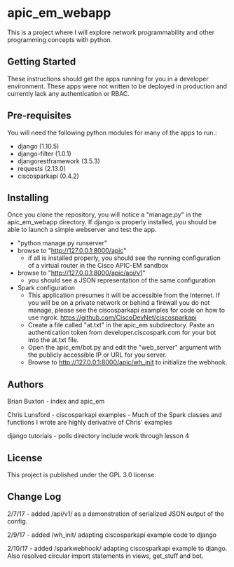 # apic_em_webapp

This is a project where I will explore network programmability and other programming concepts with python.

Getting Started
---------------

These instructions should get the apps running for you in a developer environment.  These apps were not written to be deployed in production and currently lack any authentication or RBAC.

Pre-requisites
--------------

You will need the following python modules for many of the apps to run.:
- django (1.10.5)
- django-filter (1.0.1)
- djangorestframework (3.5.3)
- requests (2.13.0)
- ciscosparkapi (0.4.2)

Installing
----------

Once you clone the repository, you will notice a "manage.py" in the apic_em_webapp directory.  If django is properly installed, you should be able to launch a simple webserver and test the app.

- "python manage.py runserver"
- browse to "http://127.0.0.1:8000/apic"
    - if all is installed properly, you should see the running configuration of a virtual router in the Cisco APIC-EM sandbox
- browse to "http://127.0.0.1:8000/apic/api/v1"
    - you should see a JSON representation of the same configuration
- Spark configuration
    - This application presumes it will be accessible from the Internet.  If you will be on a private network or behind a firewall you do not manage, please see the ciscosparkapi examples for code on how to use ngrok.  https://github.com/CiscoDevNet/ciscosparkapi
    - Create a file called "at.txt" in the apic_em subdirectory.  Paste an authentication token from developer.ciscospark.com for your bot into the at.txt file.
    - Open the apic_em/bot.py and edit the "web_server" argument with the publicly accessible IP or URL for you server.
    - Browse to http://127.0.0.1:8000/apic/wh_init to initialize the webhook.

Authors
-------

Brian Buxton - index and apic_em

Chris Lunsford - ciscosparkapi examples - Much of the Spark classes and functions I wrote are highly derivative of Chris' examples

django tutorials - polls directory include work through lesson 4

License
-------

This project is published under the GPL 3.0 license.

Change Log
----------

2/7/17 - added /api/v1/ as a demonstration of serialized JSON output of the config.

2/9/17 - added /wh_init/ adapting ciscosparkapi example code to django

2/10/17 - added /sparkwebhook/ adapting ciscosparkapi example to django.  Also resolved circular import statements in views, get_stuff and bot.